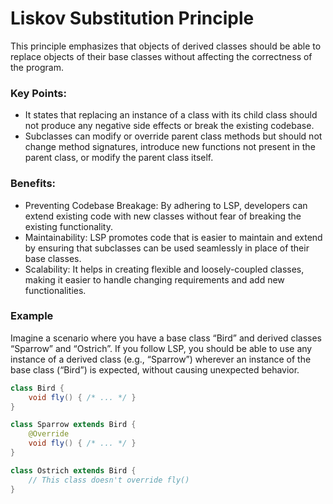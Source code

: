 # Liskov Substitution Principle

This principle emphasizes that objects of derived classes should be able to replace objects of their base classes without affecting the correctness of the program.

### Key Points:
* It states that replacing an instance of a class with its child class should not produce any negative side effects or break the existing codebase.
* Subclasses can modify or override parent class methods but should not change method signatures, introduce new functions not present in the parent class, or modify the parent class itself.

### Benefits:
* Preventing Codebase Breakage: By adhering to LSP, developers can extend existing code with new classes without fear of breaking the existing functionality.
* Maintainability: LSP promotes code that is easier to maintain and extend by ensuring that subclasses can be used seamlessly in place of their base classes.
* Scalability: It helps in creating flexible and loosely-coupled classes, making it easier to handle changing requirements and add new functionalities.

### Example
Imagine a scenario where you have a base class “Bird” and derived classes “Sparrow” and “Ostrich”. If you follow LSP, you should be able to use any instance of a derived class (e.g., “Sparrow”) wherever an instance of the base class (“Bird”) is expected, without causing unexpected behavior.

```java
class Bird {
    void fly() { /* ... */ }
}

class Sparrow extends Bird {
    @Override
    void fly() { /* ... */ }
}

class Ostrich extends Bird {
    // This class doesn't override fly()
}
```
